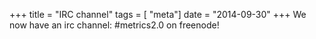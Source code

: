 +++
title = "IRC channel"
tags = [ "meta"]
date = "2014-09-30"
+++
We now have an irc channel: #metrics2.0 on freenode!
